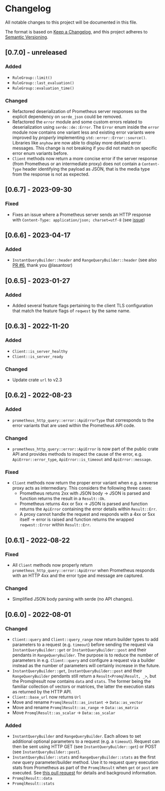 # Changelog
All notable changes to this project will be documented in this file.

The format is based on [Keep a Changelog](https://keepachangelog.com/en/1.0.0/),
and this project adheres to [Semantic Versioning](https://semver.org/spec/v2.0.0.html).

## [0.7.0] - unreleased
### Added
- `RuleGroup::limit()`
- `RuleGroup::last_evaluation()`
- `RuleGroup::evaluation_time()`
### Changed
- Refactored deserialization of Prometheus server responses so the explicit dependency on `serde_json` could be removed.
- Refactored the `error` module and some custom errors related to deserialization using `serde::de::Error`. The `Error` enum inside the `error` module now contains one variant less and existing error variants were improved by _properly_ implementing `std::error::Error::source()`. Libraries like `anyhow` are now able to display more detailed error messages. This change is not breaking if you did not match on specific error enum variants before.
- `Client` methods now return a more concise error if the server response (from Prometheus or an intermediate proxy) does not contain a `Content-Type` header identifying the payload as JSON, that is the media type from the response is not as expected.

## [0.6.7] - 2023-09-30
### Fixed
- Fixes an issue where a Prometheus server sends an HTTP response with `Content-Type: application/json; charset=utf-8` (see [issue](https://github.com/puetzp/prometheus-http-query/issues/7))

## [0.6.6] - 2023-04-17
### Added
- `InstantQueryBuilder::header` and `RangeQueryBuilder::header` (see also [PR #6](https://github.com/puetzp/prometheus-http-query/pull/6#issue-1667934427), thank you @lasantosr)

## [0.6.5] - 2023-01-27
### Added
- Added several feature flags pertaining to the client TLS configuration that match the feature flags of `reqwest` by the same name.

## [0.6.3] - 2022-11-20
### Added
- `Client::is_server_healthy`
- `Client::is_server_ready`

### Changed
- Update crate `url` to v2.3

## [0.6.2] - 2022-08-23
### Added
- `prometheus_http_query::error::ApiErrorType` that corresponds to the error variants that are used within the Prometheus API code.

### Changed
- `prometheus_http_query::error::ApiError` is now part of the public crate API and provides methods to inspect the cause of the error, e.g. `ApiError::error_type`, `ApiError::is_timeout` and `ApiError::message`.

### Fixed
- `Client` methods now return the proper error variant when e.g. a reverse proxy acts as intermediary. This considers the following three cases:
	- Prometheus returns 2xx with JSON body -> JSON is parsed and function returns the result in a `Result::Ok`.
	- Prometheus returns 4xx or 5xx -> JSON is parsed and function returns the `ApiError` containing the error details within `Result::Err`.
	- A proxy cannot handle the request and responds with a 4xx or 5xx itself -> error is raised and function returns the wrapped `reqwest::Error` within `Result::Err`.

## [0.6.1] - 2022-08-22
### Fixed
- All `Client` methods now properly return `prometheus_http_query::error::ApiError` when Prometheus responds with an HTTP 4xx and the error type and message are captured.

### Changed
- Simplified JSON body parsing with serde (no API changes).

## [0.6.0] - 2022-08-01
### Changed
- `Client::query` and `Client::query_range` now return builder types to add parameters to a request (e.g. `timeout`) before sending the request via `InstantQueryBuilder::get` or `InstantQueryBuilder::post` and their pendants in `RangeQueryBuilder`. The purpose is to reduce the number of parameters in e.g. `Client::query` and configure a request via a builder instead as the number of parameters will certainly increase in the future.
- `InstantQueryBuilder::get`, `InstantQueryBuilder::post` and their `RangeQueryBuilder` pendants still return a `Result<PromqlResult, _>`, but the Promqlresult now contains `data` and `stats`. The former being the familiar collection of vectors or matrices, the latter the execution stats as returned by the HTTP API.
- `Client::base_url` now returns `Url`
- Move and rename `PromqlResult::as_instant` -> `Data::as_vector`
- Move and rename `PromqlResult::as_range` -> `Data::as_matrix`
- Move `PromqlResult::as_scalar` -> `Data::as_scalar`

### Added
- `InstantQueryBuilder` and `RangeQueryBuilder`. Each allows to set additional optional parameters to a request (e.g. a `timeout`). Request can then be sent using HTTP GET (see `InstantQueryBuilder::get`) or POST (see `InstantQueryBuilder::post`).
- `InstantQueryBuilder::stats` and `RangeQueryBuilder::stats` as the first _new_ query parameter/builder method. Use it to request query execution stats from Prometheus as part of the `PromqlResult` when `get` or `post` are executed. See [this pull request](https://github.com/prometheus/prometheus/pull/10369) for details and background information.
- `PromqlResult::data`
- `PromqlResult::stats`

